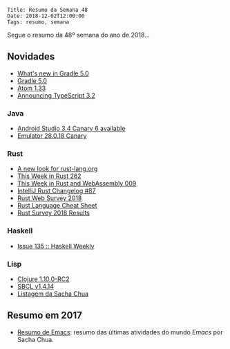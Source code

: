     Title: Resumo da Semana 48
    Date: 2018-12-02T12:00:00
    Tags: resumo, semana

Segue o resumo da 48º semana do ano de 2018...

<!-- more -->

## Novidades

* [What's new in Gradle 5.0](https://gradle.org/whats-new/gradle-5 "Post sobre What's new in Gradle 5.0")
* [Gradle 5.0](https://docs.gradle.org/5.0/release-notes.html "Post sobre Gradle 5.0")
* [Atom 1.33](https://blog.atom.io/2018/11/28/atom-1-33.html "Post sobre Atom 1.33")
* [Announcing TypeScript 3.2](https://blogs.msdn.microsoft.com/typescript/2018/11/29/announcing-typescript-3-2 "Post sobre Announcing TypeScript 3.2")

### Java

* [Android Studio 3.4 Canary 6 available](https://androidstudio.googleblog.com/2018/11/android-studio-34-canary-6-available.html "Post sobre Android Studio 3.4 Canary 6 available")
* [Emulator 28.0.18 Canary](https://androidstudio.googleblog.com/2018/11/emulator-28018-canary.html "Post sobre Emulator 28.0.18 Canary")

### Rust

* [A new look for rust-lang.org](https://blog.rust-lang.org/2018/11/29/a-new-look-for-rust-lang-org.html "Post sobre A new look for rust-lang.org")
* [This Week in Rust 262](https://this-week-in-rust.org/blog/2018/11/27/this-week-in-rust-262 "Post sobre This Week in Rust 262")
* [This Week in Rust and WebAssembly 009](https://rustwasm.github.io/2018/11/28/this-week-in-rust-wasm-009.html "Post sobre This Week in Rust and WebAssembly 009")
* [IntelliJ Rust Changelog #87](https://intellij-rust.github.io/2018/11/26/changelog-87.html "Post sobre IntelliJ Rust Changelog #87")
* [Rust Web Survey 2018](https://rust-lang-nursery.github.io/wg-net/2018/11/28/wg-net-survey.html "Post sobre Rust Web Survey 2018")
* [Rust Language Cheat Sheet](https://cheats.rs "Post sobre Rust Language Cheat Sheet")
* [Rust Survey 2018 Results](https://blog.rust-lang.org/2018/11/27/Rust-survey-2018.html "Post sobre Rust Survey 2018 Results")

### Haskell

* [Issue 135 :: Haskell Weekly](https://haskellweekly.news/issues/135.html "Post sobre Issue 135 :: Haskell Weekly")

### Lisp

* [Clojure 1.10.0-RC2](https://github.com/clojure/clojure/blob/master/changes.md "Post sobre Clojure 1.10.0-RC2")
* [SBCL v1.4.14](http://www.sbcl.org/all-news.html?1.4.14#1.4.14 "Post sobre SBCL v1.4.14")
* [Listagem da Sacha Chua](http://sachachua.com/blog/category/emacs-news "Post sobre Listagem da Sacha Chua")

## Resumo em 2017

* [Resumo de Emacs](http://sachachua.com/blog/category/emacs-news "Resumo do Emacs"): resumo das últimas atividades do mundo _Emacs_ por Sacha Chua.
